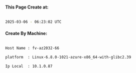 
   
#### This Page Create at:

```bash

2025-03-06 - 06:23:02 UTC

```

#### Create By Machine:

```bash

Host Name : fv-az2032-66

platform  : Linux-6.8.0-1021-azure-x86_64-with-glibc2.39

Ip Local  : 10.1.0.87

```

